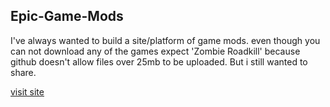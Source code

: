 ## Epic-Game-Mods
I've always wanted to build a site/platform of game mods. even though you can not download any of the games expect 'Zombie Roadkill' because github doesn't allow files over 25mb to be uploaded. But i still wanted to share.

[visit site](https://shimul0022.github.io/Epic-Game-Mods/)
